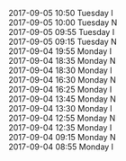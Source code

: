 2017-09-05 10:50 Tuesday  I  
2017-09-05 10:00 Tuesday  N  
2017-09-05 09:55 Tuesday  I  
2017-09-05 09:15 Tuesday  N  
2017-09-04 19:55 Monday  I  
2017-09-04 18:35 Monday  N  
2017-09-04 18:30 Monday  I  
2017-09-04 16:30 Monday  N  
2017-09-04 16:25 Monday  I  
2017-09-04 13:45 Monday  N  
2017-09-04 13:30 Monday  I  
2017-09-04 12:55 Monday  N  
2017-09-04 12:35 Monday  I  
2017-09-04 09:15 Monday  N  
2017-09-04 08:55 Monday  I  
